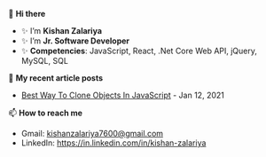 👋 <strong>Hi there</strong>
- ✨ I’m <strong>Kishan Zalariya</strong>
- ✨ I’m <strong>Jr. Software Developer</strong>
- ✨ <strong>Competencies</strong>: JavaScript, React, .Net Core Web API, jQuery, MySQL, SQL

📜 <strong>My recent article posts</strong>
- <a href="https://www.c-sharpcorner.com/article/best-way-to-clone-objects-in-javascript2/" rel="nofollow">Best Way To Clone Objects In JavaScript</a> - Jan 12, 2021

📫 <strong>How to reach me</strong><br>
- Gmail: kishanzalariya7600@gmail.com
- LinkedIn: https://in.linkedin.com/in/kishan-zalariya
